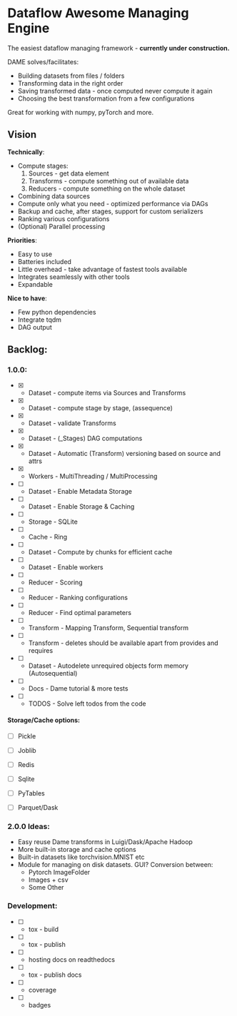 # Dataflow Awesome Managing Engine

The easiest dataflow managing framework - **currently under construction.**

DAME solves/facilitates:
 - Building datasets from files / folders
 - Transforming data in the right order
 - Saving transformed data - once computed never compute it again
 - Choosing the best transformation from a few configurations

Great for working with numpy, pyTorch and more.

## Vision

**Technically**:
 - Compute stages:
   1. Sources - get data element
   2. Transforms - compute something out of available data
   3. Reducers - compute something on the whole dataset
 - Combining data sources
 - Compute only what you need - optimized performance via DAGs
 - Backup and cache, after stages, support for custom serializers
 - Ranking various configurations
 - (Optional) Parallel processing

**Priorities**:
 - Easy to use
 - Batteries included
 - Little overhead - take advantage of fastest tools available
 - Integrates seamlessly with other tools
 - Expandable

**Nice to have**:
 - Few python dependencies
 - Integrate tqdm
 - DAG output

## Backlog:

### 1.0.0:
  * [x] - Dataset - compute items via Sources and Transforms
  * [x] - Dataset - compute stage by stage, (assequence)
  * [x] - Dataset - validate Transforms
  * [x] - Dataset - (_Stages) DAG computations
  * [x] - Dataset - Automatic (Transform) versioning based on source and attrs
  * [x] - Workers - MultiThreading / MultiProcessing
  * [ ] - Dataset - Enable Metadata Storage
  * [ ] - Dataset - Enable Storage & Caching
  * [ ] - Storage - SQLite
  * [ ] - Cache - Ring
  * [ ] - Dataset - Compute by chunks for efficient cache
  * [ ] - Dataset - Enable workers
  * [ ] - Reducer - Scoring
  * [ ] - Reducer - Ranking configurations
  * [ ] - Reducer - Find optimal parameters
  * [ ] - Transform - Mapping Transform, Sequential transform
  * [ ] - Transform - deletes should be available apart from provides and requires
  * [ ] - Dataset - Autodelete unrequired objects form memory (Autosequential)
  * [ ] - Docs - Dame tutorial & more tests
  * [ ] - TODOS - Solve left todos from the code


#### Storage/Cache options:

 * [ ] Pickle
 * [ ] Joblib
 * [ ] Redis
 * [ ] Sqlite
 * [ ] PyTables
 * [ ] Parquet/Dask


### 2.0.0 Ideas:
  * Easy reuse Dame transforms in Luigi/Dask/Apache Hadoop
  * More built-in storage and cache options
  * Built-in datasets like torchvision.MNIST etc
  * Module for managing on disk datasets. GUI? Conversion between:
    - Pytorch ImageFolder
    - Images + csv
    - Some Other

### Development:
  * [ ] - tox - build
  * [ ] - tox - publish
  * [ ] - hosting docs on readthedocs
  * [ ] - tox - publish docs
  * [ ] - coverage
  * [ ] - badges
  